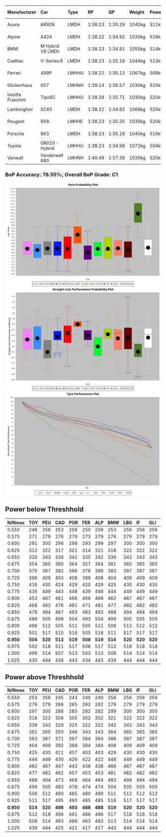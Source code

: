 |Manufacturer|Car|Type|RP|QP|Weight|Power¹|Threshhold|PINC|Power²|E/Stint|AVG Vmax|FDS|RDLC|L/Stint|BOP-Grade|ModelAccuracy|ModelPoints|Match%|
|:-|:-|:-|:-|:-|:-|:-|:-|:-|:-|:-|:-|:-|:-|:-|:-|:-|:-|:-|
|Acura|ARX06|LMDH|1:38.23|1:35.29|1040kg|511kw|210.0kph|-1%|506kw|902MJ|299.79kph-316.25kph|-|1.02|29|-C2|100.00%|995|72.62%|
|Alpine|A424|LMDH|1:38.22|1:34.92|1030kg|519kw|210.0kph|-6%|488kw|900MJ|299.93kph-319.49kph|-|1.03|29|~A1|81.46%|523|96.01%|
|BMW|M Hybrid V8 LMDh|LMDH|1:38.23|1:34.91|1055kg|514kw|210.0kph|1%|519kw|900MJ|296.88kph-319.35kph|-|1.02|29|-B1|98.60%|1690|86.91%|
|Cadillac|V-Series.R|LMDH|1:38.23|1:35.16|1044kg|513kw|210.0kph|-3%|498kw|883MJ|294.83kph-317.92kph|-|1.02|29|-B1|98.38%|1765|87.83%|
|Ferrari|499P|LMHHU|1:38.22|1:35.13|1067kg|508kw|210.0kph|-4%|488kw|885MJ|297.07kph-318.25kph|190kph|1.03|29|-A2|92.24%|2247|90.38%|
|Glickenhaus|007|LMHNH|1:39.14|1:36.57|1030kg|520kw|210.0kph|0%|520kw|913MJ|306.33kph-317.66kph|-|0.96|29|+E2|96.18%|554|52.75%|
|Issotta Fraschini|Tipo6C|LMHHU|1:38.28|1:35.71|1030kg|520kw|210.0kph|0%|520kw|917MJ|304.04kph-314.20kph|150kph|1.08|29|+A2|66.67%|96|92.72%|
|Lamborghini|SC63|LMDH|1:38.22|1:34.82|1066kg|520kw|210.0kph|0%|520kw|902MJ|297.88kph-315.17kph|-|1.02|29|-B1|96.77%|419|87.94%|
|Peugeot|9X8|LMHHE|1:38.23|1:35.35|1030kg|520kw|210.0kph|0%|520kw|910MJ|298.25kph-320.65kph|100kph|1.04|29|-A2|87.65%|1795|93.12%|
|Porsche|963|LMDH|1:38.23|1:35.18|1040kg|519kw|210.0kph|-5%|493kw|894MJ|296.44kph-318.67kph|-|1.02|29|-B1|96.81%|5438|88.27%|
|Toyota|GR010 - Hybrid|LMHHU|1:38.23|1:34.98|1072kg|504kw|210.0kph|2%|514kw|900MJ|296.38kph-326.74kph|190kph|1.02|29|-A2|86.04%|1751|93.74%|
|Vanwall|Vanderwell 680|LMHNH|1:40.48|1:37.38|1030kg|520kw|210.0kph|0%|520kw|901MJ|292.37kph-313.96kph|-|1.01|29|+Ω1|91.42%|501|0.36%|

### BoP Accuracy: 78.55%; Overall BoP Grade: C1
![PACECHART](./IMG/AUTO.png)
![STRAIGHTLINEPERFORMANCECHART](./IMG/AUTO_sp.png)
![TYREPERFORMANCECHART](./IMG/AUTO_tw.png)

## Power below Threshhold
|N/Nmax|TOY|PEU|CAD|POR|FER|ALP|BMW|LBG|IF|GLI|VAN|ACU|
|:-|:-|:-|:-|:-|:-|:-|:-|:-|:-|:-|:-|:-|
|0.550|248|256|253|256|250|256|253|256|256|256|256|252|
|0.575|271|279|276|279|273|279|276|279|279|279|279|275|
|0.600|291|300|296|299|293|299|297|300|300|300|300|295|
|0.625|312|322|317|321|314|321|318|322|322|322|322|316|
|0.650|333|343|338|342|335|342|339|343|343|343|343|337|
|0.675|354|365|360|364|357|364|361|365|365|365|365|359|
|0.700|375|387|382|386|378|386|383|387|387|387|387|380|
|0.725|396|409|403|408|399|408|404|409|409|409|409|402|
|0.750|416|430|424|429|420|429|425|430|430|430|430|422|
|0.775|435|449|443|448|439|448|444|449|449|449|449|441|
|0.800|453|467|461|466|456|466|462|467|467|467|467|459|
|0.825|468|482|476|481|471|481|477|482|482|482|482|474|
|0.850|479|494|487|493|483|493|488|494|494|494|494|485|
|0.875|489|505|498|504|493|504|499|505|505|505|505|496|
|0.900|496|512|505|511|500|511|506|512|512|512|512|503|
|0.925|501|517|510|516|505|516|511|517|517|517|517|508|
|**0.950**|**504**|**520**|**513**|**519**|**508**|**519**|**514**|**520**|**520**|**520**|**520**|**511**|
|0.975|502|518|511|517|506|517|512|518|518|518|518|509|
|1.000|499|514|507|513|503|513|508|514|514|514|514|505|
|1.025|430|444|438|443|434|443|439|444|444|444|444|436|

## Power above Threshhold
|N/Nmax|TOY|PEU|CAD|POR|FER|ALP|BMW|LBG|IF|GLI|VAN|ACU|
|:-|:-|:-|:-|:-|:-|:-|:-|:-|:-|:-|:-|:-|
|0.550|253|256|245|243|240|240|256|256|256|256|256|249|
|0.575|276|279|268|265|262|262|279|279|279|279|279|272|
|0.600|297|300|288|285|282|282|299|300|300|300|300|292|
|0.625|318|322|308|305|302|302|321|322|322|322|322|313|
|0.650|339|343|329|325|322|322|342|343|343|343|343|334|
|0.675|361|365|350|346|343|343|364|365|365|365|365|355|
|0.700|383|387|371|367|364|364|386|387|387|387|387|377|
|0.725|404|409|392|388|384|384|408|409|409|409|409|398|
|0.750|425|430|411|407|403|403|429|430|430|430|430|418|
|0.775|444|449|430|426|422|422|448|449|449|449|449|437|
|0.800|462|467|447|443|438|438|466|467|467|467|467|454|
|0.825|477|482|462|457|453|453|481|482|482|482|482|469|
|0.850|488|494|473|468|464|464|493|494|494|494|494|481|
|0.875|499|505|483|478|474|474|504|505|505|505|505|491|
|0.900|506|512|490|485|480|480|511|512|512|512|512|498|
|0.925|511|517|495|490|485|485|516|517|517|517|517|503|
|**0.950**|**514**|**520**|**498**|**493**|**488**|**488**|**519**|**520**|**520**|**520**|**520**|**506**|
|0.975|512|518|496|491|486|486|517|518|518|518|518|504|
|1.000|508|514|493|488|483|483|513|514|514|514|514|501|
|1.025|439|444|425|421|417|417|443|444|444|444|444|432|
